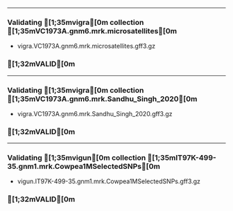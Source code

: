 --------------------------------------------------------------------------------
### Validating [1;35mvigra[0m collection [1;35mVC1973A.gnm6.mrk.microsatellites[0m
 - vigra.VC1973A.gnm6.mrk.microsatellites.gff3.gz
### [1;32mVALID[0m
--------------------------------------------------------------------------------
### Validating [1;35mvigra[0m collection [1;35mVC1973A.gnm6.mrk.Sandhu_Singh_2020[0m
 - vigra.VC1973A.gnm6.mrk.Sandhu_Singh_2020.gff3.gz
### [1;32mVALID[0m
--------------------------------------------------------------------------------
### Validating [1;35mvigun[0m collection [1;35mIT97K-499-35.gnm1.mrk.Cowpea1MSelectedSNPs[0m
 - vigun.IT97K-499-35.gnm1.mrk.Cowpea1MSelectedSNPs.gff3.gz
### [1;32mVALID[0m
